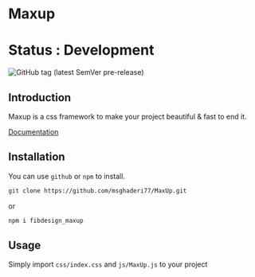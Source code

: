 # Maxup
# Status : Development
![GitHub tag (latest SemVer pre-release)](https://img.shields.io/github/v/tag/msghaderi77/MaxUp?include_prereleases)

## Introduction
Maxup is a css framework to make your project beautiful & fast to end it.


[Documentation](https://maxup.fibdesign.ir/)

## Installation
You can use `github` or `npm` to install.

```bash
git clone https://github.com/msghaderi77/MaxUp.git
```
or
```bash
npm i fibdesign_maxup
```

## Usage
Simply import `css/index.css` and `js/MaxUp.js` to your project

